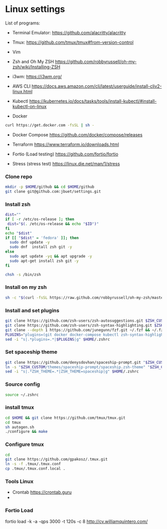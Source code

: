 # Linux settings

List of programs:

* Terminal Emulator: <https://github.com/alacritty/alacritty>

* Tmux: <https://github.com/tmux/tmux#from-version-control>

* Vim

* Zsh and Oh My ZSH <https://github.com/robbyrussell/oh-my-zsh/wiki/Installing-ZSH>

* i3wm: <https://i3wm.org/>

* AWS CLI <https://docs.aws.amazon.com/cli/latest/userguide/install-cliv2-linux.html>

* Kubectl <https://kubernetes.io/docs/tasks/tools/install-kubectl/#install-kubectl-on-linux>

* Docker

```bash
curl https://get.docker.com -fsSL | sh -
```

* Docker Compose <https://github.com/docker/compose/releases>

* Terraform  <https://www.terraform.io/downloads.html>

* Fortio (Load testing) <https://github.com/fortio/fortio>

* Stress (stress test) <https://linux.die.net/man/1/stress>

### Clone repo

```bash
mkdir -p $HOME/github && cd $HOME/github
git clone git@github.com:jbuet/settings.git
```

### Install zsh

```bash
dist=""
if [ -r /etc/os-release ]; then
 dist="$(. /etc/os-release && echo "$ID")"
fi
echo "$dist"
if [[ "$dist" = 'fedora' ]]; then
  sudo dnf update -y
  sudo dnf  install zsh git -y
else
  sudo apt update -yq && apt upgrade -y
  sudo apt-get install zsh git -y
fi

chsh -s /bin/zsh
```

### Install on my zsh

```bash
sh -c "$(curl -fsSL https://raw.github.com/robbyrussell/oh-my-zsh/master/tools/install.sh)"
```

### Install and set plugins

```bash
git clone https://github.com/zsh-users/zsh-autosuggestions.git $ZSH_CUSTOM/plugins/zsh-autosuggestions
git clone https://github.com/zsh-users/zsh-syntax-highlighting.git $ZSH_CUSTOM/plugins/zsh-syntax-highlighting
git clone --depth 1 https://github.com/junegunn/fzf.git ~/.fzf && ~/.fzf/install
PLUGINS="plugins=(git docker docker-compose kubectl zsh-syntax-highlighting zsh-autosuggestions fzf)"
sed -i "s|.*plugins=.*|$PLUGINS|g" $HOME/.zshrc
```

### Set spaceship theme

```bash
git clone https://github.com/denysdovhan/spaceship-prompt.git "$ZSH_CUSTOM/themes/spaceship-prompt"
ln -s "$ZSH_CUSTOM/themes/spaceship-prompt/spaceship.zsh-theme" "$ZSH_CUSTOM/themes/spaceship.zsh-theme"
sed -i "s|.*ZSH_THEME=.*|ZSH_THEME=spaceship|g" $HOME/.zshrc
```

### Source config

```bash
source ~/.zshrc
```

### install tmux

```bash
cd $HOME && git clone https://github.com/tmux/tmux.git
cd tmux
sh autogen.sh
./configure && make
```

### Configure tmux

```bash
cd
git clone https://github.com/gpakosz/.tmux.git
ln -s -f .tmux/.tmux.conf
cp .tmux/.tmux.conf.local .
```

### Tools Linux

* Crontab https://crontab.guru
* 

### Fortio Load

fortio load -k -a -qps 3000 -t 120s -c 8  http://cv.williamquintero.com/
